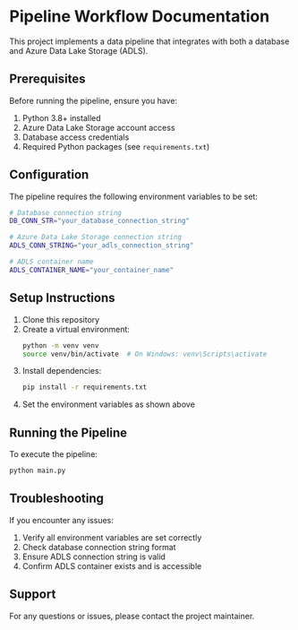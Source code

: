 # Pipeline Workflow Documentation

This project implements a data pipeline that integrates with both a database and Azure Data Lake Storage (ADLS).

## Prerequisites

Before running the pipeline, ensure you have:

1. Python 3.8+ installed
2. Azure Data Lake Storage account access
3. Database access credentials
4. Required Python packages (see `requirements.txt`)

## Configuration

The pipeline requires the following environment variables to be set:

```bash
# Database connection string
DB_CONN_STR="your_database_connection_string"

# Azure Data Lake Storage connection string
ADLS_CONN_STRING="your_adls_connection_string"

# ADLS container name
ADLS_CONTAINER_NAME="your_container_name"
```

## Setup Instructions

1. Clone this repository
2. Create a virtual environment:
   ```bash
   python -m venv venv
   source venv/bin/activate  # On Windows: venv\Scripts\activate
   ```
3. Install dependencies:
   ```bash
   pip install -r requirements.txt
   ```
4. Set the environment variables as shown above

## Running the Pipeline

To execute the pipeline:

```bash
python main.py
```

## Troubleshooting

If you encounter any issues:

1. Verify all environment variables are set correctly
2. Check database connection string format
3. Ensure ADLS connection string is valid
4. Confirm ADLS container exists and is accessible

## Support

For any questions or issues, please contact the project maintainer.